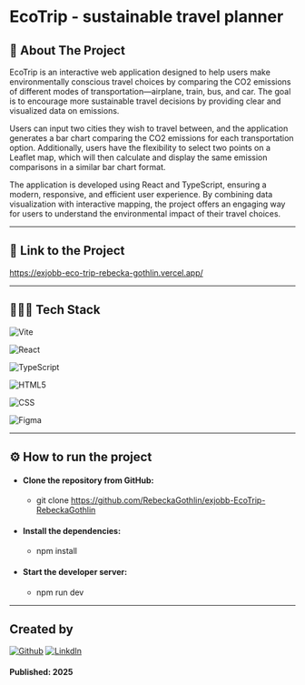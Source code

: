 # EcoTrip - sustainable travel planner

## 📄 About The Project

EcoTrip is an interactive web application designed to help users make environmentally conscious travel choices by comparing the CO2 emissions of different modes of transportation—airplane, train, bus, and car. The goal is to encourage more sustainable travel decisions by providing clear and visualized data on emissions.

Users can input two cities they wish to travel between, and the application generates a bar chart comparing the CO2 emissions for each transportation option. Additionally, users have the flexibility to select two points on a Leaflet map, which will then calculate and display the same emission comparisons in a similar bar chart format.

The application is developed using React and TypeScript, ensuring a modern, responsive, and efficient user experience. By combining data visualization with interactive mapping, the project offers an engaging way for users to understand the environmental impact of their travel choices.

---

## 🔗 Link to the Project

https://exjobb-eco-trip-rebecka-gothlin.vercel.app/

---

## 👨🏻‍💻 Tech Stack

![Vite](https://img.shields.io/badge/Vite-B73BFE?style=for-the-badge&logo=vite&logoColor=FFD62E)

![React](https://img.shields.io/badge/react-%2320232a.svg?style=for-the-badge&logo=react&logoColor=%2361DAFB)

![TypeScript](https://img.shields.io/badge/typescript-%23007ACC.svg?style=for-the-badge&logo=typescript&logoColor=white)

![HTML5](https://img.shields.io/badge/HTML5-E34F26?style=for-the-badge&logo=html5&logoColor=white)

![CSS](https://img.shields.io/badge/CSS3-1572B6?style=for-the-badge&logo=css3&logoColor=white)

![Figma](https://img.shields.io/badge/Figma-F24E1E?style=for-the-badge&logo=figma&logoColor=white)

---

## ⚙️ How to run the project

- #### **Clone the repository from GitHub:**

  - git clone https://github.com/RebeckaGothlin/exjobb-EcoTrip-RebeckaGothlin

- #### **Install the dependencies:**

  - npm install

- #### **Start the developer server:**
  - npm run dev

---

## Created by

[![Github](https://img.shields.io/badge/Rebecka%20Göthlin-100000?style=for-the-badge&logo=github&logoColor=white)](https://github.com/RebeckaGothlin) [![LinkdIn](https://img.shields.io/badge/Rebecka%20Göthlin-0077B5?style=for-the-badge&logo=linkedin&logoColor=white)](https://www.linkedin.com/in/rebecka-g%C3%B6thlin-963037280/)

#### Published: 2025
